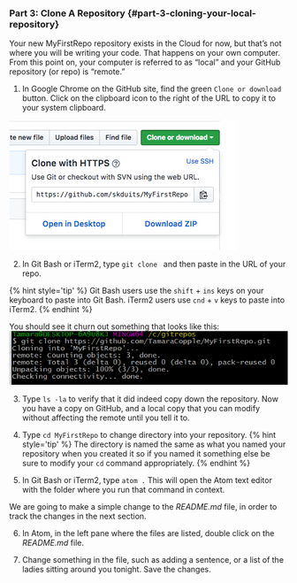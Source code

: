### Part 3: Clone A Repository {#part-3-cloning-your-local-repository}

Your new MyFirstRepo repository exists in the Cloud for now, but that’s not where you will be writing your code. That happens on your own computer. From this point on, your computer is referred to as “local” and your GitHub repository (or repo) is “remote.”

1.  In Google Chrome on the GitHub site, find the green `Clone or download` button. Click on the clipboard icon to the right of the URL to copy it to your system clipboard.

  ![](/images/GHClone.png)

2.  In Git Bash or iTerm2, type `git clone ` and then paste in the URL of your repo. 

  {% hint style='tip' %}
  Git Bash users use the `shift` + `ins` keys on your keyboard to paste into Git Bash.  iTerm2 users use `cnd` + `v` keys to paste into iTerm2.
  {% endhint %}

  You should see it churn out something that looks like this:
![](../assets/image03.png)

3.  Type `ls -la` to verify that it did indeed copy down the repository. Now you have a copy on GitHub, and a local copy that you can modify without affecting the remote until you tell it to.

4.  Type `cd MyFirstRepo` to change directory into your repository. 
  {% hint style='tip' %}
  The directory is named the same as what you named your repository when you created it so if you named it something else be sure to modify your `cd` command appropriately.
  {% endhint %}

5. In Git Bash or iTerm2, type `atom .`  This will open the Atom text editor with the folder where you run that command in context.

  We are going to make a simple change to the _README.md_ file, in order to track the changes in the next section.

6. In Atom, in the left pane where the files are listed, double click on the _README.md_ file.

7. Change something in the file, such as adding a sentence, or a list of the ladies sitting around you tonight. Save the changes.
